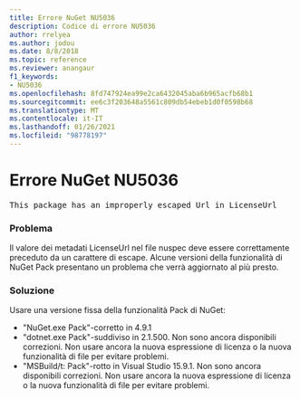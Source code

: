 ```yaml
---
title: Errore NuGet NU5036
description: Codice di errore NU5036
author: rrelyea
ms.author: jodou
ms.date: 8/8/2018
ms.topic: reference
ms.reviewer: anangaur
f1_keywords:
- NU5036
ms.openlocfilehash: 8fd747924ea99e2ca6432045aba6b965acfb68b1
ms.sourcegitcommit: ee6c3f203648a5561c809db54ebeb1d0f0598b68
ms.translationtype: MT
ms.contentlocale: it-IT
ms.lasthandoff: 01/26/2021
ms.locfileid: "98778197"
---
```

# <a name="nuget-error-nu5036"></a>Errore NuGet NU5036
<pre>This package has an improperly escaped Url in LicenseUrl</pre>

### <a name="issue"></a>Problema

Il valore dei metadati LicenseUrl nel file nuspec deve essere correttamente preceduto da un carattere di escape.
Alcune versioni della funzionalità di NuGet Pack presentano un problema che verrà aggiornato al più presto.

### <a name="solution"></a>Soluzione

Usare una versione fissa della funzionalità Pack di NuGet:
* "NuGet.exe Pack"-corretto in 4.9.1
* "dotnet.exe Pack"-suddiviso in 2.1.500. Non sono ancora disponibili correzioni. Non usare ancora la nuova espressione di licenza o la nuova funzionalità di file per evitare problemi.
* "MSBuild/t: Pack"-rotto in Visual Studio 15.9.1. Non sono ancora disponibili correzioni. Non usare ancora la nuova espressione di licenza o la nuova funzionalità di file per evitare problemi.

